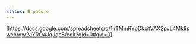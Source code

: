 ```yaml
---
status: В работе
---
```


[https://docs.google.com/spreadsheets/d/1lrTMmRYpDkxitVAX2pvL4Mk9swcbrqw2JYRO4JqJqc8/edit?gid=0#gid=0]
